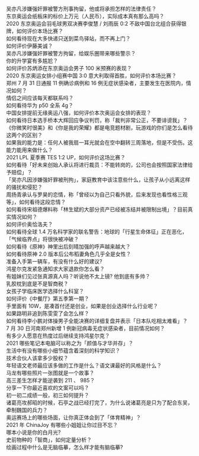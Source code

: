 吴亦凡涉嫌强奸罪被警方刑事拘留，他或将承担怎样的法律责任？  
东京奥运会纸板床的标价上万元（人民币），实际成本真有那么高吗？  
2020 东京奥运会羽毛球男双决赛李俊慧 / 刘雨辰 0:2 不敌中国台北组合获得银牌，如何评价本场比赛？  
如何看待现在大多快递只送到菜鸟驿站，而不再上门？  
如何评价伊藤美诚？  
吴亦凡涉嫌强奸罪被警方拘留，给娱乐圈带来哪些警示？  
你的升学宴有多尴尬？  
如何评价苏炳添在东京奥运会男子 100 米预赛的表现？  
2020 东京奥运女排小组赛中国 3:0 意大利取得首胜，如何评价本场比赛？  
郑州 7 月 31 日通报 11 例确诊病例和 16 例无症状感染者，主要发生在医院内，情况如何？  
情侣之间应该每天都联系吗？  
如何看待华为 p50 全系 4g？  
中国女排提前无缘奥运八强，如何评价本次奥运会女排的表现？  
如何看待日本选手桥本大辉回应争议判罚，称「裁判非常公正，不要诽谤我」？  
《你微笑时很美》和《你是我的荣耀》都是电竞题材剧，玩游戏的你们是怎么看待这两个的区别？  
如果我的能力是：任何人被我扇一耳光就会在空中翻转三周落地，但是不受伤。这能力能用来做什么？  
2021 LPL 夏季赛 TES 1:2 UP，如何评价这场比赛？  
如何看待「好未来创始人承认将进行裁员：不能转岗的，公司也会按照国家法律给予赔偿」？  
「吴亦凡因涉嫌强奸罪被刑拘」，家庭教育中该注意些什么，让孩子从小远离这样的骚扰和侵犯？  
周扬青承认与罗昊的恋情，称「曾经以为自己只看外貌，后来发现也看性格三观等」，如何看待这段恋情？  
如何看待宋祖德爆料称「林生斌的大部分资产已经被冻结并被限制出境」？目前真实情况如何？  
如何评价奥恰洛夫？  
如何看待全球 1.4 万名科学家的联名警告：地球的「行星生命体征」正在恶化，「气候临界点」将很快被冲破？  
如何看待《原神》神里出后刻晴加强的呼声越来越大？  
如何看待原神 2.0 版本后公布稻妻角色几乎全是女性？  
准备入手第一辆车，有没有什么好的建议?  
鸿星尔克发紧急通知求大家退款你怎么看？  
有姐妹们见过张真源真人吗？听说他不太上镜? 他到底有多帅？  
乳胶枕到底是不是智商税？  
女孩子学临床医学选择什么科室？  
如何评价《中餐厅》第五季第一期？  
手里面有 10W，是凑首付还是创业，如果是创业选择什么行业呢？  
如果路明非追到陈雯雯了会怎么样？  
如何看待李小鹏对体操男子全能决赛的详细复盘并表示「日本队吃相太难看」？  
7 月 30 日河南郑州新增 1 例新冠病毒无症状感染者，目前情况如何？  
有多少人愿意在热度过后继续支持鸿星尔克？  
2021 哪些笔记本电脑可以称之为「颜值与才华并存」？  
生活中有没有哪些小细节蕴含着深刻的科学知识？  
技术合伙人该拿多少股权？  
年轻语文老师最应该多做的工作是什么？语文课最好的风格是什么？  
马龙有哪些照片一张图就是一个故事？  
高三差生怎样才能逆袭到 211 、 985？  
分享一下你最近喜欢的文案可以吗？  
初一初二成绩一般，初三如何提升？  
诸葛亮攻郝昭的时候，石亭之战已经打完了，为什么说诸葛亮是只为了配合东吴，牵制魏国的兵力？  
奥运赛场上的哪些场面，让你真正体会到了「体育精神」？  
2021 年 ChinaJoy 有哪些小姐姐让你过目不忘？  
哪本小说是你的白月光?  
史前物种的「智商」，如何定量分析？  
绘画过程中什么是无脑临摹，怎么样才能有脑临摹?  
